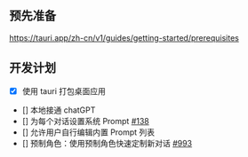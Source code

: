 ## 预先准备
https://tauri.app/zh-cn/v1/guides/getting-started/prerequisites

## 开发计划
- [x] 使用 tauri 打包桌面应用
- [] 本地接通 chatGPT
- [] 为每个对话设置系统 Prompt [#138](https://github.com/Yidadaa/ChatGPT-Next-Web/issues/138)
- [] 允许用户自行编辑内置 Prompt 列表
- [] 预制角色：使用预制角色快速定制新对话 [#993](https://github.com/Yidadaa/ChatGPT-Next-Web/issues/993)